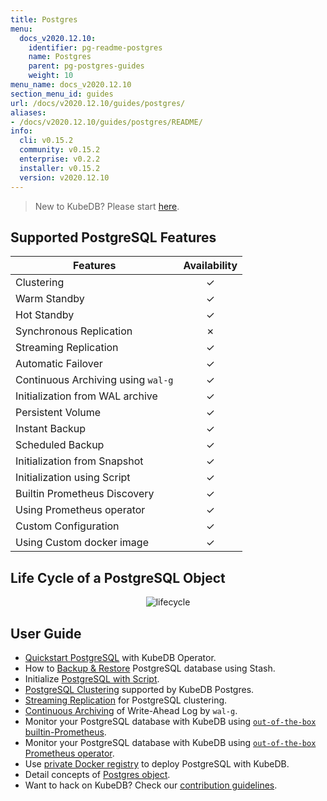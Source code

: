 ```yaml
---
title: Postgres
menu:
  docs_v2020.12.10:
    identifier: pg-readme-postgres
    name: Postgres
    parent: pg-postgres-guides
    weight: 10
menu_name: docs_v2020.12.10
section_menu_id: guides
url: /docs/v2020.12.10/guides/postgres/
aliases:
- /docs/v2020.12.10/guides/postgres/README/
info:
  cli: v0.15.2
  community: v0.15.2
  enterprise: v0.2.2
  installer: v0.15.2
  version: v2020.12.10
---
```


> New to KubeDB? Please start [here](/docs/v2020.12.10/README).

## Supported PostgreSQL Features

| Features                           | Availability |
| ---------------------------------- | :----------: |
| Clustering                         |   &#10003;   |
| Warm Standby                       |   &#10003;   |
| Hot Standby                        |   &#10003;   |
| Synchronous Replication            |   &#10007;   |
| Streaming Replication              |   &#10003;   |
| Automatic Failover                 |   &#10003;   |
| Continuous Archiving using `wal-g` |   &#10003;   |
| Initialization from WAL archive    |   &#10003;   |
| Persistent Volume                  |   &#10003;   |
| Instant Backup                     |   &#10003;   |
| Scheduled Backup                   |   &#10003;   |
| Initialization from Snapshot       |   &#10003;   |
| Initialization using Script        |   &#10003;   |
| Builtin Prometheus Discovery       |   &#10003;   |
| Using Prometheus operator          |   &#10003;   |
| Custom Configuration               |   &#10003;   |
| Using Custom docker image          |   &#10003;   |

## Life Cycle of a PostgreSQL Object

<p align="center">
  <img alt="lifecycle"  src="/docs/v2020.12.10/images/postgres/lifecycle.png">
</p>

## User Guide

- [Quickstart PostgreSQL](/docs/v2020.12.10/guides/postgres/quickstart/quickstart) with KubeDB Operator.
- How to [Backup & Restore](/docs/v2020.12.10/guides/postgres/backup/stash) PostgreSQL database using Stash.
- Initialize [PostgreSQL with Script](/docs/v2020.12.10/guides/postgres/initialization/script_source).
- [PostgreSQL Clustering](/docs/v2020.12.10/guides/postgres/clustering/ha_cluster) supported by KubeDB Postgres.
- [Streaming Replication](/docs/v2020.12.10/guides/postgres/clustering/streaming_replication) for PostgreSQL clustering.
- [Continuous Archiving](/docs/v2020.12.10/guides/postgres/backup/wal/continuous_archiving) of Write-Ahead Log by `wal-g`.
- Monitor your PostgreSQL database with KubeDB using [`out-of-the-box` builtin-Prometheus](/docs/v2020.12.10/guides/postgres/monitoring/using-builtin-prometheus).
- Monitor your PostgreSQL database with KubeDB using [`out-of-the-box` Prometheus operator](/docs/v2020.12.10/guides/postgres/monitoring/using-prometheus-operator).
- Use [private Docker registry](/docs/v2020.12.10/guides/postgres/private-registry/using-private-registry) to deploy PostgreSQL with KubeDB.
- Detail concepts of [Postgres object](/docs/v2020.12.10/guides/postgres/concepts/postgres).
- Want to hack on KubeDB? Check our [contribution guidelines](/docs/v2020.12.10/CONTRIBUTING).
